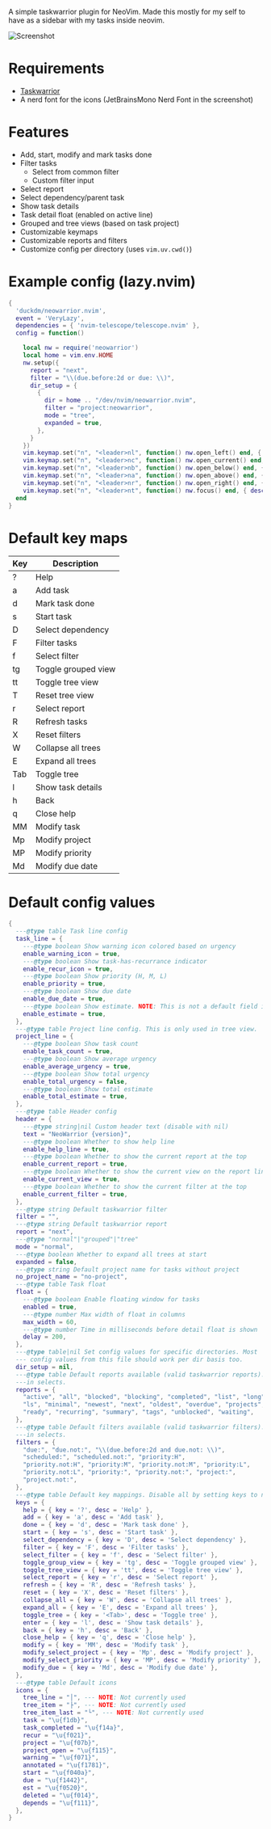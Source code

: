 A simple taskwarrior plugin for NeoVim. Made this mostly for my self to have as a sidebar with my tasks inside neovim. 

![Screenshot](./screenshot.png)

# Requirements

- [Taskwarrior](https://taskwarrior.org/)
- A nerd font for the icons (JetBrainsMono Nerd Font in the screenshot)

# Features

- Add, start, modify and mark tasks done
- Filter tasks
  - Select from common filter
  - Custom filter input
- Select report
- Select dependency/parent task
- Show task details
- Task detail float (enabled on active line)
- Grouped and tree views (based on task project)
- Customizable keymaps
- Customizable reports and filters
- Customize config per directory (uses `vim.uv.cwd()`)


# Example config (lazy.nvim)
```lua
{
  'duckdm/neowarrior.nvim',
  event = 'VeryLazy',
  dependencies = { 'nvim-telescope/telescope.nvim' },
  config = function()

    local nw = require('neowarrior')
    local home = vim.env.HOME
    nw.setup({
      report = "next",
      filter = "\\(due.before:2d or due: \\)",
      dir_setup = {
        {
          dir = home .. "/dev/nvim/neowarrior.nvim",
          filter = "project:neowarrior",
          mode = "tree",
          expanded = true,
        },
      }
    })
    vim.keymap.set("n", "<leader>nl", function() nw.open_left() end, { desc = "Open nwarrior on the left side" })
    vim.keymap.set("n", "<leader>nc", function() nw.open_current() end, { desc = "Open nwarrior below current buffer" })
    vim.keymap.set("n", "<leader>nb", function() nw.open_below() end, { desc = "Open nwarrior below current buffer" })
    vim.keymap.set("n", "<leader>na", function() nw.open_above() end, { desc = "Open nwarrior above current buffer" })
    vim.keymap.set("n", "<leader>nr", function() nw.open_right() end, { desc = "Open nwarrior on the right side" })
    vim.keymap.set("n", "<leader>nt", function() nw.focus() end, { desc = "Focus nwarrior" })
  end
}
```

# Default key maps

| Key | Description |
| --- | ----------- |
| ? | Help |
| a | Add task |
| d | Mark task done |
| s | Start task |
| D | Select dependency |
| F | Filter tasks |
| f | Select filter |
| tg | Toggle grouped view |
| tt | Toggle tree view |
| T | Reset tree view |
| r | Select report |
| R | Refresh tasks |
| X | Reset filters |
| W | Collapse all trees |
| E | Expand all trees |
| Tab | Toggle tree |
| l | Show task details |
| h | Back |
| q | Close help |
| MM | Modify task |
| Mp | Modify project |
| MP | Modify priority |
| Md | Modify due date |

# Default config values
```lua
{
  ---@type table Task line config
  task_line = {
    ---@type boolean Show warning icon colored based on urgency
    enable_warning_icon = true,
    ---@type boolean Show task-has-recurrance indicator
    enable_recur_icon = true,
    ---@type boolean Show priority (H, M, L)
    enable_priority = true,
    ---@type boolean Show due date
    enable_due_date = true,
    ---@type boolean Show estimate. NOTE: This is not a default field in taskwarrior
    enable_estimate = true,
  },
  ---@type table Project line config. This is only used in tree view.
  project_line = {
    ---@type boolean Show task count
    enable_task_count = true,
    ---@type boolean Show average urgency
    enable_average_urgency = true,
    ---@type boolean Show total urgency
    enable_total_urgency = false,
    ---@type boolean Show total estimate
    enable_total_estimate = true,
  },
  ---@type table Header config
  header = {
    ---@type string|nil Custom header text (disable with nil)
    text = "NeoWarrior {version}",
    ---@type boolean Whether to show help line
    enable_help_line = true,
    ---@type boolean Whether to show the current report at the top
    enable_current_report = true,
    ---@type boolean Whether to show the current view on the report line
    enable_current_view = true,
    ---@type boolean Whether to show the current filter at the top
    enable_current_filter = true,
  },
  ---@type string Default taskwarrior filter
  filter = "",
  ---@type string Default taskwarrior report
  report = "next",
  ---@type "normal"|"grouped"|"tree"
  mode = "normal",
  ---@type boolean Whether to expand all trees at start
  expanded = false,
  ---@type string Default project name for tasks without project
  no_project_name = "no-project",
  ---@type table Task float
  float = {
    ---@type boolean Enable floating window for tasks
    enabled = true,
    ---@type number Max width of float in columns
    max_width = 60,
    ---@type number Time in milliseconds before detail float is shown
    delay = 200,
  },
  ---@type table|nil Set config values for specific directories. Most
  --- config values from this file should work per dir basis too.
  dir_setup = nil,
  ---@type table Default reports available (valid taskwarrior reports). Used
  ---in selects.
  reports = {
    "active", "all", "blocked", "blocking", "completed", "list", "long",
    "ls", "minimal", "newest", "next", "oldest", "overdue", "projects",
    "ready", "recurring", "summary", "tags", "unblocked", "waiting",
  },
  ---@type table Default filters available (valid taskwarrior filters). Used
  ---in selects.
  filters = {
    "due:", "due.not:", "\\(due.before:2d and due.not: \\)",
    "scheduled:", "scheduled.not:", "priority:H",
    "priority.not:H", "priority:M", "priority.not:M", "priority:L",
    "priority.not:L", "priority:", "priority.not:", "project:",
    "project.not:",
  },
  ---@type table Default key mappings. Disable all by setting keys to nil or false.
  keys = {
    help = { key = '?', desc = 'Help' },
    add = { key = 'a', desc = 'Add task' },
    done = { key = 'd', desc = 'Mark task done' },
    start = { key = 's', desc = 'Start task' },
    select_dependency = { key = 'D', desc = 'Select dependency' },
    filter = { key = 'F', desc = 'Filter tasks' },
    select_filter = { key = 'f', desc = 'Select filter' },
    toggle_group_view = { key = 'tg', desc = 'Toggle grouped view' },
    toggle_tree_view = { key = 'tt', desc = 'Toggle tree view' },
    select_report = { key = 'r', desc = 'Select report' },
    refresh = { key = 'R', desc = 'Refresh tasks' },
    reset = { key = 'X', desc = 'Reset filters' },
    collapse_all = { key = 'W', desc = 'Collapse all trees' },
    expand_all = { key = 'E', desc = 'Expand all trees' },
    toggle_tree = { key = '<Tab>', desc = 'Toggle tree' },
    enter = { key = 'l', desc = 'Show task details' },
    back = { key = 'h', desc = 'Back' },
    close_help = { key = 'q', desc = 'Close help' },
    modify = { key = 'MM', desc = 'Modify task' },
    modify_select_project = { key = 'Mp', desc = 'Modify project' },
    modify_select_priority = { key = 'MP', desc = 'Modify priority' },
    modify_due = { key = 'Md', desc = 'Modify due date' },
  },
  ---@type table Default icons
  icons = {
    tree_line = "│", --- NOTE: Not currently used
    tree_item = "├", --- NOTE: Not currently used
    tree_item_last = "└", --- NOTE: Not currently used
    task = "\u{f1db}",
    task_completed = "\u{f14a}",
    recur = "\u{f021}",
    project = "\u{f07b}",
    project_open = "\u{f115}",
    warning = "\u{f071}",
    annotated = "\u{f1781}",
    start = "\u{f040a}",
    due = "\u{f1442}",
    est = "\u{f0520}",
    deleted = "\u{f014}",
    depends = "\u{f111}",
  },
}
```
